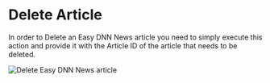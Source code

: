 # Delete Article

In order to Delete an Easy DNN News article you need to simply execute this action and provide it with the Article ID of the article that needs to be deleted.

![Delete Easy DNN News article](https://static.dnnsharp.com/documentation/easydnnnews/delete-easydnnnews-article.png "Delete Easy DNN News article")